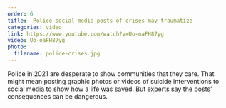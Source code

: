 ```yaml
---
order: 6
title:  Police social media posts of crises may traumatize
categories: video
link: https://www.youtube.com/watch?v=Uo-oaFH87yg
video: Uo-oaFH87yg
photo:
  filename: police-crises.jpg
---
```


Police in 2021 are desperate to show communities that they care. That might mean posting graphic photos or videos of suicide interventions to social media to show how a life was saved. But experts say the posts' consequences can be dangerous. 